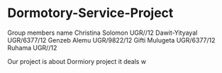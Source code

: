 # Dormotory-Service-Project
Group members name
Christina Solomon UGR//12
Dawit-Yityayal  UGR/6377/12
Genzeb Alemu UGR/9822/12
Gifti Mulugeta UGR/6377/12
Ruhama UGR//12


Our project is about Dormiory project it deals w

